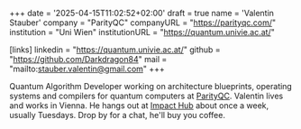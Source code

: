 +++
date = '2025-04-15T11:02:52+02:00'
draft = true
name = 'Valentin Stauber'
company = "ParityQC"
companyURL = "https://parityqc.com/"
institution = "Uni Wien"
institutionURL = "https://quantum.univie.ac.at/"

[links]
linkedin = "https://quantum.univie.ac.at/"
github = "https://github.com/Darkdragon84"
mail = "mailto:stauber.valentin@gmail.com"
+++

Quantum Algorithm Developer working on architecture blueprints, operating systems and compilers for quantum computers at [ParityQC](https://parityqc.com). Valentin lives and works in Vienna. He hangs out at [Impact Hub](https://vienna.impacthub.net/) about once a week, usually Tuesdays. Drop by for a chat, he'll buy you coffee.